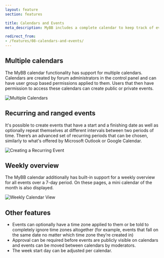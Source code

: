 ```yaml
---
layout: feature
section: features

title: Calendars and Events
meta_description: MyBB includes a complete calendar to keep track of events.

redirect_from:
- /features/08-calendars-and-events/
---
```

## Multiple calendars
The MyBB calendar functionality has support for multiple calendars. Calendars are created by forum administrators in the control panel and can have user group based permissions applied to them. Users that then have permission to access these calendars can create public or private events.

<p class="tourScreenshot"><img alt="Multiple Calendars" src="{{ site.url }}/assets/images/tour/calendars/calendars.png" /></p>

## Recurring and ranged events

It's possible to create events that have a start and a finishing date as well as optionally repeat themselves at different intervals between two periods of time. There’s an advanced set of recurring periods that can be chosen, similarly to what's offered by Microsoft Outlook or Google Calendar.

<p class="tourScreenshot"><img alt="Creating a Recurring Event" src="{{ site.url }}/assets/images/tour/calendars/addevent.png" /></p>

## Weekly overview

The MyBB calendar additionally has built-in support for a weekly overview for all events over a 7-day period. On these pages, a mini calendar of the month is also displayed.

<p class="tourScreenshot"><img alt="Weekly Calendar View" src="{{ site.url }}/assets/images/tour/calendars/week.png" /></p>

## Other features

* Events can optionally have a time zone applied to them or be told to completely ignore time zones altogether (for example, events that fall on the same date no matter which time zone they’re created in)
* Approval can be required before events are publicly visible on calendars and events can be moved between calendars by moderators.
* The week start day can be adjusted per calendar.
